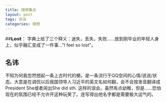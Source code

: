 ```yaml
---
title: 随想集合
layout: post
tags: 杂谈
categories: 随想
---
```


##𝗟𝗼𝘀𝘁：
字典上给了三个释义：迷失，丢失，失败……放到刚毕业的年轻人身上，似乎融汇变成了一件事…"I feel so lost"。

## 名讳
不知为何我忽然想起一条上古时代的梗。是一条流行于QQ空间的心情/说说/状态。大意是在调侃以后我国领导人习近平的英文名如何翻，会不会按发音翻译成President She或者闹出She did sth. 这样的误会。虽然有点幼稚，但是……恐怕现在的氛围已经不允许开这种玩笑了。连写得出他名字都是需要极大运气的。
